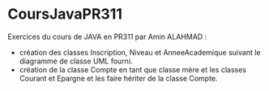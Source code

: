 # CoursJavaPR311

Exercices du cours de JAVA en PR311 par Amin ALAHMAD : 
 
+ création des classes Inscription, Niveau et AnneeAcademique suivant le diagramme de classe UML fourni.
+ création de la classe Compte en tant que classe mère et les classes Courant et Epargne et les faire hériter de la classe Compte.
